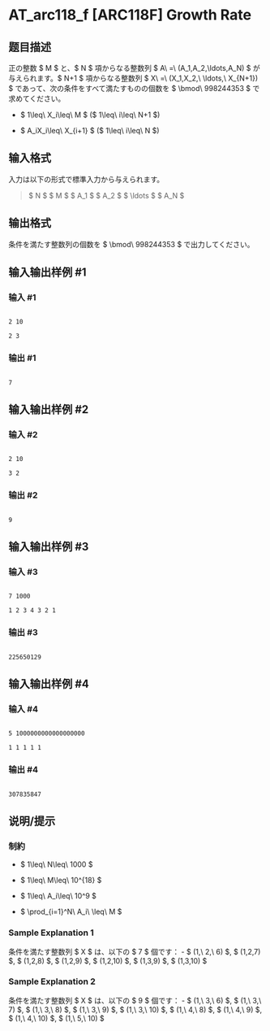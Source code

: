 # AT_arc118_f [ARC118F] Growth Rate

## 题目描述

[problemUrl]: https://atcoder.jp/contests/arc118/tasks/arc118_f

正の整数 $ M $ と、$ N $ 項からなる整数列 $ A\ =\ (A_1,A_2,\ldots,A_N) $ が与えられます。$ N+1 $ 項からなる整数列 $ X\ =\ (X_1,X_2,\ \ldots,\ X_{N+1}) $ であって、次の条件をすべて満たすものの個数を $ \bmod\ 998244353 $ で求めてください。

- $ 1\leq\ X_i\leq\ M $ ($ 1\leq\ i\leq\ N+1 $)
- $ A_iX_i\leq\ X_{i+1} $ ($ 1\leq\ i\leq\ N $)

## 输入格式

入力は以下の形式で標準入力から与えられます。

> $ N $ $ M $ $ A_1 $ $ A_2 $ $ \ldots $ $ A_N $

## 输出格式

条件を満たす整数列の個数を $ \bmod\ 998244353 $ で出力してください。

## 输入输出样例 #1

### 输入 #1

```
2 10
2 3
```

### 输出 #1

```
7
```

## 输入输出样例 #2

### 输入 #2

```
2 10
3 2
```

### 输出 #2

```
9
```

## 输入输出样例 #3

### 输入 #3

```
7 1000
1 2 3 4 3 2 1
```

### 输出 #3

```
225650129
```

## 输入输出样例 #4

### 输入 #4

```
5 1000000000000000000
1 1 1 1 1
```

### 输出 #4

```
307835847
```

## 说明/提示

### 制約

- $ 1\leq\ N\leq\ 1000 $
- $ 1\leq\ M\leq\ 10^{18} $
- $ 1\leq\ A_i\leq\ 10^9 $
- $ \prod_{i=1}^N\ A_i\ \leq\ M $

### Sample Explanation 1

条件を満たす整数列 $ X $ は、以下の $ 7 $ 個です： - $ (1,\ 2,\ 6) $, $ (1,2,7) $, $ (1,2,8) $, $ (1,2,9) $, $ (1,2,10) $, $ (1,3,9) $, $ (1,3,10) $

### Sample Explanation 2

条件を満たす整数列 $ X $ は、以下の $ 9 $ 個です： - $ (1,\ 3,\ 6) $, $ (1,\ 3,\ 7) $, $ (1,\ 3,\ 8) $, $ (1,\ 3,\ 9) $, $ (1,\ 3,\ 10) $, $ (1,\ 4,\ 8) $, $ (1,\ 4,\ 9) $, $ (1,\ 4,\ 10) $, $ (1,\ 5,\ 10) $